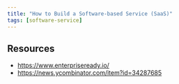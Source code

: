 ```yaml
---
title: "How to Build a Software-based Service (SaaS)"
tags: [software-service]
---
```


## Resources
- https://www.enterpriseready.io/
- https://news.ycombinator.com/item?id=34287685